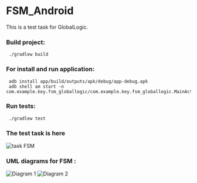 # FSM_Android
This is a test task for GlobalLogic.



### Build project:
     ./gradlew build

### For install and run application:
     adb install app/build/outputs/apk/debug/app-debug.apk 
     adb shell am start -n com.example.key.fsm_globallogic/com.example.key.fsm_globallogic.MainActivity  

### Run tests:
     ./gradlew test



### The test task is here 
![task FSM](https://drive.google.com/open?id=1Q5MT8RA2-P-KNXto4jI-k7o2kMePP54U)

### UML diagrams for FSM :

![Diagram 1](https://drive.google.com/open?id=1cvTR3jCkevLeRDx8BmgRJ9BCuthMAkIT)
![Diagram 2](https://drive.google.com/open?id=1_cpTa_FUwqigvsFoBy5EbF0tUv46iXFd)
